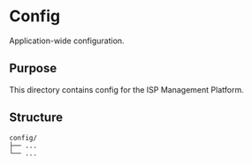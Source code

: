 # Config

Application-wide configuration.

## Purpose

This directory contains config for the ISP Management Platform.

## Structure

```
config/
├── ...
└── ...
```
